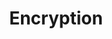 ---
layout: chapter
title: Encryption
course: workshop

slides:

  - class: title-slide

    content: |

      ![Gather Workshops Logo]([[BASE_URL]]/theme/assets/images/gw_logo.png)

      # Encryption
      _Like super-secret spy stuff!_
      
      
      
  - content: |

      ## Why Encryption?

      Encrypting a message allows us to hide the actual meaning from
      prying eyes while it's in transit.
  

  - content: |

      ## What is it?

      - **Encrypt the plaintext**
        (or file)
      - **Transfer the ciphertext**
      - **Decrypt the ciphertext**
      {: .flex-list }

      This process of encryption and decryption is what 
      we call an **encryption system**.


  - content: |

      ## Encryption Systems

      We use encryption systems all over the place!



  - content: |

      ## Caesar Cipher

      This is one of the most simple encryption methods.

      For every letter in your message, replace it with the letter
      five places further along in the alphabet.


  - content: |

      ## Caesar Challenge

      Decode the message


  - content: |

      ## Another Caesar Challenge

      This encrypted message uses a different shift amount.
      Can you still decipher it?


  - content: |

      ## XOR Cipher

      

  - content: |

      ![Thumbs Up!]([[BASE_URL]]/theme/assets/images/thumbs-up.svg){: height="200"}

      ## Encryption: Complete!

      Okay, now let's put our knowledge to the test...
      [Take me to the next chapter!](decoding.html)

    notes: |

      Great! Now that's all sorted, let's get started!
      

        
---     